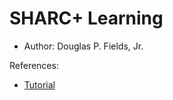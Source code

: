 # SHARC+ Learning

* Author: Douglas P. Fields, Jr.

References:
* [Tutorial](https://wiki.analog.com/resources/tools-software/sharc-audio-module/baremetal/tremelo-effect-tutorial)
